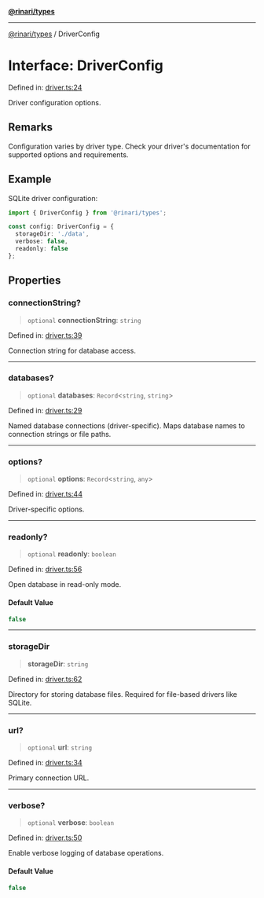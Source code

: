 [**@rinari/types**](../README.md)

***

[@rinari/types](../README.md) / DriverConfig

# Interface: DriverConfig

Defined in: [driver.ts:24](https://github.com/OpenUwU/Rinari/blob/64b2f2cffd307b6e9a06908b3bbd0fb795aaaf03/packages/types/src/driver.ts#L24)

Driver configuration options.

## Remarks

Configuration varies by driver type. Check your driver's documentation
for supported options and requirements.

## Example

SQLite driver configuration:
```typescript
import { DriverConfig } from '@rinari/types';

const config: DriverConfig = {
  storageDir: './data',
  verbose: false,
  readonly: false
};
```

## Properties

### connectionString?

> `optional` **connectionString**: `string`

Defined in: [driver.ts:39](https://github.com/OpenUwU/Rinari/blob/64b2f2cffd307b6e9a06908b3bbd0fb795aaaf03/packages/types/src/driver.ts#L39)

Connection string for database access.

***

### databases?

> `optional` **databases**: `Record`\<`string`, `string`\>

Defined in: [driver.ts:29](https://github.com/OpenUwU/Rinari/blob/64b2f2cffd307b6e9a06908b3bbd0fb795aaaf03/packages/types/src/driver.ts#L29)

Named database connections (driver-specific).
Maps database names to connection strings or file paths.

***

### options?

> `optional` **options**: `Record`\<`string`, `any`\>

Defined in: [driver.ts:44](https://github.com/OpenUwU/Rinari/blob/64b2f2cffd307b6e9a06908b3bbd0fb795aaaf03/packages/types/src/driver.ts#L44)

Driver-specific options.

***

### readonly?

> `optional` **readonly**: `boolean`

Defined in: [driver.ts:56](https://github.com/OpenUwU/Rinari/blob/64b2f2cffd307b6e9a06908b3bbd0fb795aaaf03/packages/types/src/driver.ts#L56)

Open database in read-only mode.

#### Default Value

```ts
false
```

***

### storageDir

> **storageDir**: `string`

Defined in: [driver.ts:62](https://github.com/OpenUwU/Rinari/blob/64b2f2cffd307b6e9a06908b3bbd0fb795aaaf03/packages/types/src/driver.ts#L62)

Directory for storing database files.
Required for file-based drivers like SQLite.

***

### url?

> `optional` **url**: `string`

Defined in: [driver.ts:34](https://github.com/OpenUwU/Rinari/blob/64b2f2cffd307b6e9a06908b3bbd0fb795aaaf03/packages/types/src/driver.ts#L34)

Primary connection URL.

***

### verbose?

> `optional` **verbose**: `boolean`

Defined in: [driver.ts:50](https://github.com/OpenUwU/Rinari/blob/64b2f2cffd307b6e9a06908b3bbd0fb795aaaf03/packages/types/src/driver.ts#L50)

Enable verbose logging of database operations.

#### Default Value

```ts
false
```
